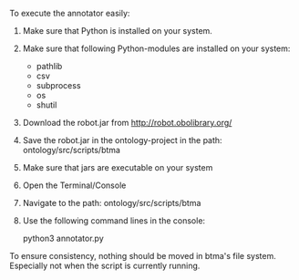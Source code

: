 To execute the annotator easily:

1. Make sure that Python is installed on your system.

2. Make sure that following Python-modules
   are installed on your system:
    - pathlib
    - csv
    - subprocess
    - os
    - shutil

3. Download the robot.jar from http://robot.obolibrary.org/
   
4. Save the robot.jar in the ontology-project in the path: ontology/src/scripts/btma
   
5. Make sure that jars are executable on your system
   
6. Open the Terminal/Console

7. Navigate to the path: ontology/src/scripts/btma

8. Use the following command lines 
   in the console:

   python3 annotator.py

To ensure consistency, nothing should be moved in btma's file system.
Especially not when the script is currently running.
